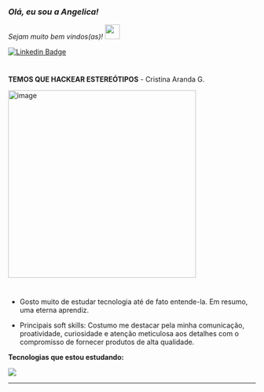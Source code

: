 ### <p><em>Olá, eu sou a Angelica! 
Sejam muito bem vindos(as)! <img src="https://media.giphy.com/media/WUlplcMpOCEmTGBtBW/giphy.gif" width="30"></em></p>



[![Linkedin Badge](https://img.shields.io/badge/-Angelica%20Farias-fbca16?style=flat-square&logo=Linkedin&logoColor=white&link=https://www.linkedin.com/in/angelica-farias/)](https://www.linkedin.com/in/angelica-farias/)


 #                                                                                       

**TEMOS QUE HACKEAR ESTEREÓTIPOS** - Cristina Aranda G.
<div 
<align="center">
<img width="382" alt="image" src="https://github.com/fariasangelica/fariasangelica/assets/98922466/50891094-1335-4183-9315-1ad16e5757b5">

</div>

#

- Gosto muito de estudar tecnologia até de fato entende-la. Em resumo, uma eterna aprendiz.

- Principais soft skills: Costumo me destacar pela minha comunicação, proatividade, curiosidade e atenção meticulosa aos detalhes com o compromisso de fornecer produtos de alta qualidade.

**Tecnologias que estou estudando:**

<img src="https://skillicons.dev/icons?i=python,go,vscode,react,aws,git,github,&theme=dark" />

____

  


